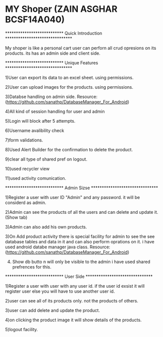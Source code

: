 
# MY Shoper (ZAIN ASGHAR BCSF14A040)
*************************** Quick Introduction *******************************

My shoper is like a personal cart user can perforn all crud opresions on its products. its has an admin side and client side.


*************************** Unique Features *******************************

1)User can export its data to an excel sheet. using permissions.

2)User can upload images for the products. using permissions.

3)Databse handling on admin side. Resource: (https://github.com/sanathp/DatabaseManager_For_Android)

4)All kind of session handling for user and admin

5)Login will block after 5 attempts.

6)Username avalibility check

7)form validations.

8)Used Alert Builder for the confirmation to delete the product.

9)clear all type of shared pref on logout.

10)used recycler view

11)used activity comunication.



*************************** Admin Sizse *******************************

1)Register a user with user ID "Admin" and any password. it will be considerd as admin.

2)Admin can see the products of all the users and can delete and update it. (Show tab)

3)Admin can also add his own products.

3)On Add product activity there is special facility for admin to see the see database tables and data in it and can also perform oprations on it. i have used android databe manager java class. Resource: (https://github.com/sanathp/DatabaseManager_For_Android)

4) Show db butto n will only be visible to the admin i have used shared prefrences for this.



*************************** User Side *******************************

1)Register a user with user with any user id. if the user id exsist it will register user else you will have to use another user id. 

2)user can see all of its products only. not the products of others.

3)user can add delete and update the product.

4)on clicking the product image it will show details of the products.

5)logout facility.





